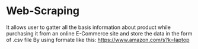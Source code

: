 # Web-Scraping
It allows user to gatter all the basis information about product while purchasing it from an online E-Commerce site and store the data in the form of .csv file
By using formate like this:
    https://www.amazon.com/s?k=laptop
